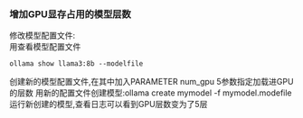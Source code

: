 
### 增加GPU显存占用的模型层数
修改模型配置文件:  
用查看模型配置文件
```
ollama show llama3:8b --modelfile
```
创建新的模型配置文件,在其中加入PARAMETER num_gpu 5参数指定加载进GPU的层数
用新的配置文件创建模型:ollama create mymodel -f mymodel.modefile
运行新创建的模型,查看日志可以看到GPU层数变为了5层



